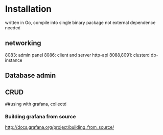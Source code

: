 # Installation
written in Go, compile into single binary package not external dependence needed



## networking
8083: admin panel
8086: client and server http-api
8088,8091: clusterd db-instance


## Database admin

## CRUD



##using with grafana, collectd
### Building grafana from source
http://docs.grafana.org/project/building_from_source/

